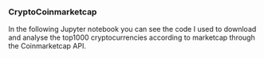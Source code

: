 ### CryptoCoinmarketcap

In the following Jupyter notebook you can see the code I used to download and analyse the top1000 cryptocurrencies according to marketcap through the Coinmarketcap API.
